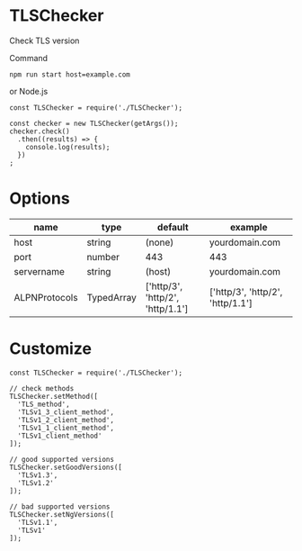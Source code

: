 # TLSChecker
Check TLS version

Command

```
npm run start host=example.com
```

or Node.js

```
const TLSChecker = require('./TLSChecker');

const checker = new TLSChecker(getArgs());
checker.check()
  .then((results) => {
    console.log(results);
  })
;
```

# Options

|name|type|default|example|
|---|---|---|---|
|host|string|(none)|yourdomain.com|
|port|number|443|443|
|servername|string|(host)|yourdomain.com|
|ALPNProtocols|TypedArray<String>|['http/3', 'http/2', 'http/1.1']|['http/3', 'http/2', 'http/1.1']|

# Customize

```
const TLSChecker = require('./TLSChecker');

// check methods
TLSChecker.setMethod([
  'TLS_method',
  'TLSv1_3_client_method',
  'TLSv1_2_client_method',
  'TLSv1_1_client_method',
  'TLSv1_client_method'
]);

// good supported versions
TLSChecker.setGoodVersions([
  'TLSv1.3',
  'TLSv1.2'
]);

// bad supported versions
TLSChecker.setNgVersions([
  'TLSv1.1',
  'TLSv1'
]);
```
